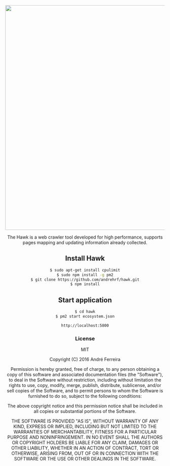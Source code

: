 <div align="center">
    <img width=710px src="http://i0.wp.com/nodedecode.com.br/wp-content/uploads/2016/03/Untitled-1.png?resize=750%2C410">
<br/>

The Hawk is a web crawler tool developed for high performance, supports pages mapping and updating information already collected.

## Install Hawk

```bash
$ sudo apt-get install cpulimit
$ sudo npm install -g pm2
$ git clone https://github.com/andrehrf/hawk.git
$ npm install
```

## Start application

```bash
$ cd hawk
$ pm2 start ecosystem.json
```

```bash
http://localhost:5800
```

### License

  MIT
  
  Copyright (C) 2016 André Ferreira

  Permission is hereby granted, free of charge, to any person obtaining a copy of this software and associated documentation files (the "Software"), to deal in the Software without restriction, including without limitation the rights to use, copy, modify, merge, publish, distribute, sublicense, and/or sell copies of the Software, and to permit persons to whom the Software is furnished to do so, subject to the following conditions:

  The above copyright notice and this permission notice shall be included in all copies or substantial portions of the Software.

  THE SOFTWARE IS PROVIDED "AS IS", WITHOUT WARRANTY OF ANY KIND, EXPRESS OR IMPLIED, INCLUDING BUT NOT LIMITED TO THE WARRANTIES OF MERCHANTABILITY, FITNESS FOR A PARTICULAR PURPOSE AND NONINFRINGEMENT. IN NO EVENT SHALL THE AUTHORS OR COPYRIGHT HOLDERS BE LIABLE FOR ANY CLAIM, DAMAGES OR OTHER LIABILITY, WHETHER IN AN ACTION OF CONTRACT, TORT OR OTHERWISE, ARISING FROM, OUT OF OR IN CONNECTION WITH THE SOFTWARE OR THE USE OR OTHER DEALINGS IN THE SOFTWARE.
